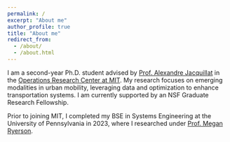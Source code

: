 ```yaml
---
permalink: /
excerpt: "About me"
author_profile: true
title: "About me"
redirect_from: 
  - /about/
  - /about.html
---
```


I am a second-year Ph.D. student advised by [Prof. Alexandre Jacquillat](https://mitsloan.mit.edu/faculty/directory/alexandre-jacquillat "Prof. Alexandre Jacquillat") in the [Operations Research Center at MIT](https://orc.mit.edu "Operations Research Center at MIT"). My research focuses on emerging modalities in urban mobility, leveraging data and optimization to enhance transportation systems. I am currently supported by an NSF Graduate Research Fellowship. 

Prior to joining MIT, I completed my BSE in Systems Engineering at the University of Pennsylvania in 2023, where I researched under [Prof. Megan Ryerson](https://www.design.upenn.edu/people/megan-s-ryerson "Prof. Megan Ryerson"). 

